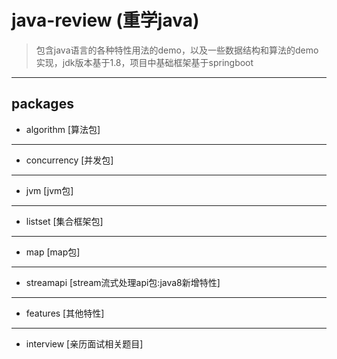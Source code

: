 # java-review (重学java)
>包含java语言的各种特性用法的demo，以及一些数据结构和算法的demo实现，jdk版本基于1.8，项目中基础框架基于springboot

***

## packages
   + algorithm [算法包] 
---
   + concurrency [并发包]
---
   + jvm [jvm包]
---
   + listset [集合框架包]
---
   + map [map包]
---
   + streamapi [stream流式处理api包:java8新增特性]
---
   + features [其他特性]
---
   + interview [亲历面试相关题目]

